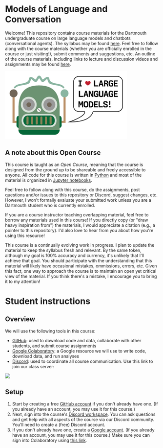 # Models of Language and Conversation

Welcome!  This repository contains course materials for the Dartmouth undergraduate course on large language models and chatbots (conversational agents).  The syllabus may be found [here](https://github.com/ContextLab/llm-course/blob/main/admin/syllabus.pdf).  Feel free to follow along with the course materials (whether you are officially enrolled in the course or just visiting!), submit comments and suggestions, etc.  An outline of the course materials, including links to lecture and discussion videos and assignments may be found [here](https://github.com/ContextLab/llm-course/blob/main/slides/README.md).

<img src="https://raw.githubusercontent.com/ContextLab/llm-course/main/admin/readme_robot.png" alt="robot" width="400"/>

## A note about this Open Course
This course is taught as an *Open Course*, meaning that the course is designed from the ground up to be shareable and freely accessible to anyone.  All code for this course is written in [Python](https://www.python.org/) and most of the material is organized in [Jupyter notebooks](http://jupyter.org/).

Feel free to follow along with this course, do the assignments, post questions and/or issues to this repository or Discord, suggest changes, etc.  However, I won't formally evaluate your submitted work unless you are a Dartmouth student who is currently enrolled.

If you are a course instructor teaching overlapping material, feel free to borrow any materials used in this course!  If you directly copy (or "draw heavy inspiration from") the materials, I would appreciate a citation (e.g., a pointer to this repository).  I'd also love to hear from you about how you're using this resource!

This course is a continually evolving work in progress.  I plan to update the material to keep the syllabus fresh and relevant.  By the same token, although my goal is 100% accuracy and currency, it's unlikely that I'll achieve that goal.  You should participate with the understanding that this material will likely have occasional mistakes, ommissions, errors, etc.  Given this fact, one way to approach the course is to maintain an open yet critical view of the material.  If you think there's a mistake, I encourage you to bring it to my attention!

# Student instructions

## Overview
We will use the following tools in this course:
- [GitHub](https://www.github.com): used to download code and data, collaborate with other students, and submit course assignments
- [Google Colaboratory](https://colab.research.google.com/): a Google resource we will use to write code, download data, and run analyses
- [Discord](https://discord.com/): used to coordinate all course communication.  Use this link to join our class server:

[![](https://dcbadge.vercel.app/api/server/sftEk9Ygdw)](https://discord.gg/sftEk9Ygdw)

## Setup 
1. Start by creating a free [GitHub account](https://www.github.com) if you don't already have one.  (If you already have an account, you may use it for this course.)
2. Next, sign into the course's [Discord workspace](https://discord.gg/sftEk9Ygdw).  You can ask questions and get help with all aspects of the course via our Discord community.  You'll need to create a (free) Discord account.
3. If you don't already have one, create a [Google account](http://google.com/).  (If you already have an account, you may use it for this course.) Make sure you can sign into Colaboratory using [this link](https://colab.research.google.com/).
